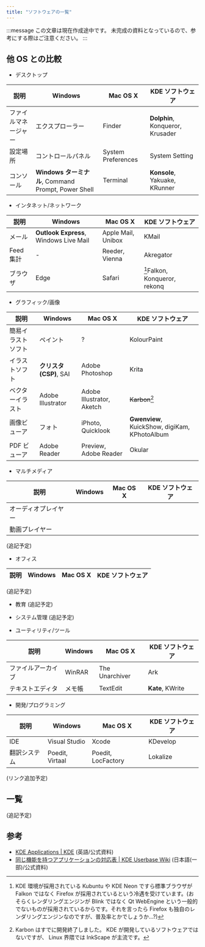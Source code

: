 ```yaml
---
title: "ソフトウェアの一覧"
---
```

:::message
この文章は現在作成途中です。
未完成の資料となっているので、参考にする際はご注意ください。
:::

## 他 OS との比較
- デスクトップ

| 説明 | Windows | Mac OS X | KDE ソフトウェア |
| ---- | ------- | -------- | ---------------- |
| ファイルマネージャー | エクスプローラー | Finder | **Dolphin**, Konqueror, Krusader |
| 設定場所 | コントロールパネル | System Preferences | System Setting |
| コンソール | **Windows ターミナル**, Command Prompt, Power Shell | Terminal | **Konsole**, Yakuake, KRunner |

- インタネット/ネットワーク

| 説明 | Windows | Mac OS X | KDE ソフトウェア |
| ---- | ------- | -------- | ---------------- |
| メール | **Outlook Express**, Windows Live Mail | Apple Mail, Unibox | KMail |
| Feed 集計 | - | Reeder, Vienna | Akregator |
| ブラウザ | Edge | Safari | [^1]Falkon, Konqueror, rekonq |

[^1]: KDE 環境が採用されている Kubuntu や KDE Neon ですら標準ブラウザが Falkon ではなく Firefox が採用されているという冷遇を受けています。(おそらくレンダリングエンジンが Blink ではなく Qt WebEngine という一般的でないものが採用されているからです。それを言ったら Firefox も独自のレンダリングエンジンなのですが、普及率とかでしょうか…?)

- グラフィック/画像

| 説明 | Windows | Mac OS X | KDE ソフトウェア |
| ---- | ------- | -------- | ---------------- |
| 簡易イラストソフト | ペイント | ? | KolourPaint |
| イラストソフト | **クリスタ (CSP)**, SAI | Adobe Photoshop | Krita |
| ベクターイラスト | Adobe Illustrator | Adobe Illustrator, Aketch | ~~Karbon~~[^2] |
| 画像ビューア | フォト | iPhoto, Quicklook | **Gwenview**, KuickShow, digiKam, KPhotoAlbum |
| PDF ビューア | Adobe Reader | Preview, Adobe Reader | Okular |

[^2]: Karbon はすでに開発終了しました。 KDE が開発しているソフトウェアではないですが、 Linux 界隈では InkScape が主流です。

- マルチメディア

| 説明 | Windows | Mac OS X | KDE ソフトウェア |
| ---- | ------- | -------- | ---------------- |
| オーディオプレイヤー | | | |
| 動画プレイヤー| | | |
(追記予定)

- オフィス

| 説明 | Windows | Mac OS X | KDE ソフトウェア |
| ---- | ------- | -------- | ---------------- |
(追記予定)

- 教育
(追記予定)

- システム管理
(追記予定)

- ユーティリティ/ツール

| 説明 | Windows | Mac OS X | KDE ソフトウェア |
| ---- | ------- | -------- | ---------------- |
| ファイルアーカイブ | WinRAR | The Unarchiver | Ark |
| テキストエディタ | メモ帳 | TextEdit | **Kate**, KWrite |

- 開発/プログラミング

| 説明 | Windows | Mac OS X | KDE ソフトウェア |
| ---- | ------- | -------- | ---------------- |
| IDE | Visual Studio | Xcode | KDevelop |
| 翻訳システム | Poedit, Virtaal | Poedit, LocFactory | Lokalize |

(リンク追加予定)

## 一覧
(追記予定)
<!--
それぞれのソフトウェアの特徴を完結に書く。
(うえの一覧にのっていないソフトウェアだけここに記載してもいいかもしれない。)
- グラフィック系
  - Kdenlive - 動画編集ソフト
  - Krita - ペイントソフト

- オフィス系
  - Okular - ドキュメントビューア

- 基本ソフトウェア
  - Dolphin - ファイル管理ソフト
  - Konsole - ターミナル
  - Ark - 圧縮/展開ソフト
  - Gwenview - 画像ビューア
  - Spectable - スクリーンショット機能
  - Plasma System Monitor - システム管理

- 開発系
  - Kate - テキストエディター

- その他
  - KDE Connect - 携帯と連携
-->

## 参考
- [KDE Applications | KDE](https://apps.kde.org) (英語/公式資料)
- [同じ機能を持つアプリケーションの対応表 | KDE Userbase Wiki](https://userbase.kde.org/Table_of_equivalent_applications/ja) (日本語(一部)/公式資料)
